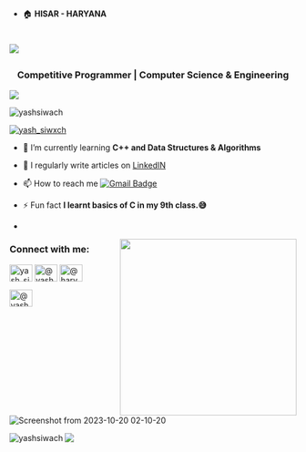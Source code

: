 <!-- Customized GitHub contribution graph -->



- 🏠 **HISAR - HARYANA**



<h1 align="center"><p align="left">
 <a href="https://git.io/typing-svg" target="_blank">
    <img src="https://readme-typing-svg.herokuapp.com?size=30&color=1A9AF7&lines=;My+self+Yash+Siwach;Welcome+to+my+GitHub;I'm+a+competitive+programmer;I'm+a+LeetCoder;I'm+a+Open+Source+Contributor;">
  </a>
</p>
</h1>
<h3 align="center"> Competitive Programmer | Computer Science & Engineering</h3>
<img src= "https://user-images.githubusercontent.com/73097560/115834477-dbab4500-a447-11eb-908a-139a6edaec5c.gif">
<p align="left"> <img src="https://komarev.com/ghpvc/?username=yashsiwach&label=Profile%20views&color=0e75b6&style=flat" alt="yashsiwach" /> </p>



<p align="left"> <a href="https://twitter.com/yash_siwxch" target="blank"><img src="https://img.shields.io/twitter/follow/yash_siwxch?logo=twitter&style=for-the-badge" alt="yash_siwxch" /></a> </p>

- 🏅 I’m currently learning **C++ and Data Structures & Algorithms**

- 📝 I regularly write articles on [LinkedIN](https://www.linkedin.com/in/yashsiwach/)

-  📫 How to reach me [![Gmail Badge](https://img.shields.io/badge/-yashsiwach684@gmail.com-c14438?style=flat-square&logo=Gmail&logoColor=white&link=mailto:chukypedro15@gmail.com)](mailto:yashsiwach684@gmail.com)

- ⚡ Fun fact **I learnt basics of C in my 9th class.😅**
- <a href="https://leetcode.com/7mm" target="_blank">
 <img align="right" src='https://leetcard.jacoblin.cool/7mm?hide=ranking&border=0&radius=21' width='310"'>
</a>

<h3 align="left">Connect with me:</h3>
<p align="left">
<a href="https://twitter.com/yash_siwachX" target="blank"><img align="center" src="https://raw.githubusercontent.com/rahuldkjain/github-profile-readme-generator/master/src/images/icons/Social/twitter.svg" alt="yash_siwxch" height="30" width="40" /></a>
<a href="https://linkedin.com/in/@yash_siwach" target="blank"><img align="center" src="https://raw.githubusercontent.com/rahuldkjain/github-profile-readme-generator/master/src/images/icons/Social/linked-in-alt.svg" alt="@yash_siwach" height="30" width="40" /></a>
<a href="https://www.youtube.com/c/@haryanviprogrammer" target="blank"><img align="center" src="https://raw.githubusercontent.com/rahuldkjain/github-profile-readme-generator/master/src/images/icons/Social/youtube.svg" alt="@haryanviprogrammer" height="30" width="40" /></a>
 
 <a href="https://www.leetcode.com/7mm" target="blank"><img align="center" src="https://raw.githubusercontent.com/rahuldkjain/github-profile-readme-generator/master/src/images/icons/Social/leet-code.svg" alt="@yashsiwach" height="30" width="40" /></a>
 
</p>



<br>
<p>

 ![Screenshot from 2023-10-20 02-10-20](https://github.com/yashsiwach/yashsiwach/assets/112823140/1fe0731d-0d2b-4697-8134-c29c8494f381)
</p>

<img align="left" src="https://github-readme-streak-stats.herokuapp.com/?user=yashsiwach&" alt="yashsiwach" />

<img src= "https://user-images.githubusercontent.com/73097560/115834477-dbab4500-a447-11eb-908a-139a6edaec5c.gif">




    
</div>

